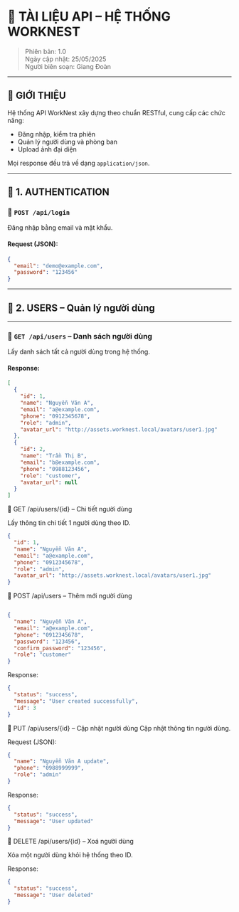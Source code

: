 # 📘 TÀI LIỆU API – HỆ THỐNG WORKNEST

> Phiên bản: 1.0  
> Ngày cập nhật: 25/05/2025  
> Người biên soạn: Giang Đoàn

---

## 🧭 GIỚI THIỆU

Hệ thống API WorkNest xây dựng theo chuẩn RESTful, cung cấp các chức năng:
- Đăng nhập, kiểm tra phiên
- Quản lý người dùng và phòng ban
- Upload ảnh đại diện

Mọi response đều trả về dạng `application/json`.

---

## 🔐 1. AUTHENTICATION

### 🔹 `POST /api/login`

Đăng nhập bằng email và mật khẩu.

#### Request (JSON):
```json
{
  "email": "demo@example.com",
  "password": "123456"
}
 ```

---

## 👤 2. USERS – Quản lý người dùng

---

### 🔹 `GET /api/users` – Danh sách người dùng

Lấy danh sách tất cả người dùng trong hệ thống.

#### Response:
```json
[
  {
    "id": 1,
    "name": "Nguyễn Văn A",
    "email": "a@example.com",
    "phone": "0912345678",
    "role": "admin",
    "avatar_url": "http://assets.worknest.local/avatars/user1.jpg"
  },
  {
    "id": 2,
    "name": "Trần Thị B",
    "email": "b@example.com",
    "phone": "0988123456",
    "role": "customer",
    "avatar_url": null
  }
]
 ```

🔹 GET /api/users/{id} – Chi tiết người dùng

Lấy thông tin chi tiết 1 người dùng theo ID.

```json
{
  "id": 1,
  "name": "Nguyễn Văn A",
  "email": "a@example.com",
  "phone": "0912345678",
  "role": "admin",
  "avatar_url": "http://assets.worknest.local/avatars/user1.jpg"
}
```

🔹 POST /api/users – Thêm mới người dùng

```json

{
  "name": "Nguyễn Văn A",
  "email": "a@example.com",
  "phone": "0912345678",
  "password": "123456",
  "confirm_password": "123456",
  "role": "customer"
}
```

Response:

```json
{
  "status": "success",
  "message": "User created successfully",
  "id": 3
}

```


🔹 PUT /api/users/{id} – Cập nhật người dùng
Cập nhật thông tin người dùng.

Request (JSON):
```json
{
  "name": "Nguyễn Văn A update",
  "phone": "0988999999",
  "role": "admin"
}
```

Response:
```json
{
  "status": "success",
  "message": "User updated"
}

```

🔹 DELETE /api/users/{id} – Xoá người dùng

Xóa một người dùng khỏi hệ thống theo ID.

Response:

```json
{
  "status": "success",
  "message": "User deleted"
}

```

